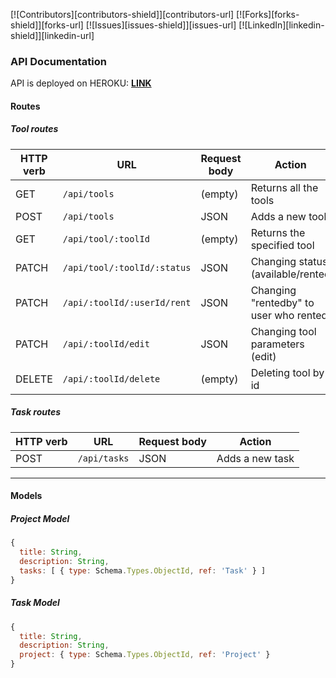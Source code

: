 [![Contributors][contributors-shield]][contributors-url]
[![Forks][forks-shield]][forks-url]
[![Issues][issues-shield]][issues-url]
[![LinkedIn][linkedin-shield]][linkedin-url]


### API Documentation

API is deployed on HEROKU: <a href="https://rentyourtools.herokuapp.com/api"><strong>LINK</strong></a>

#### Routes

##### Tool routes

| HTTP verb | URL                        | Request body | Action                                 |
| --------- | -------------------------- | ------------ | -------------------------------------- |
| GET       | `/api/tools`               | (empty)      | Returns all the tools                  |
| POST      | `/api/tools`               | JSON         | Adds a new tool                        |
| GET       | `/api/tool/:toolId`        | (empty)      | Returns the specified tool             |
| PATCH     | `/api/tool/:toolId/:status`| JSON         | Changing status (available/rented      |
| PATCH     | `/api/:toolId/:userId/rent`| JSON         | Changing "rentedby" to user who rented |
| PATCH     | `/api/:toolId/edit`        | JSON         | Changing tool parameters (edit)        |
| DELETE    | `/api/:toolId/delete`      | (empty)      | Deleting tool by id                    |


##### Task routes

| HTTP verb | URL                  | Request body | Action                     |
| --------- | -------------------- | ------------ | -------------------------- |
| POST      | `/api/tasks`         | JSON         | Adds a new task            |

<hr>

#### Models

##### Project Model

```js
{
  title: String,
  description: String,
  tasks: [ { type: Schema.Types.ObjectId, ref: 'Task' } ]
}
```

##### Task Model

```js
{
  title: String,
  description: String,
  project: { type: Schema.Types.ObjectId, ref: 'Project' }
}
```
